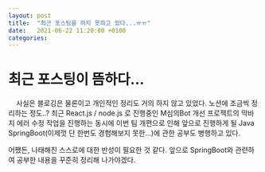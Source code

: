 ```yaml
---
layout: post
title:  "최근 포스팅을 하지 못하고 있다...ㅠㅠ"
date:   2021-06-22 11:20:00 +0100
categories:
---
```


# 최근 포스팅이 뜸하다...
&nbsp;
&nbsp;
사실은 블로깅은 물론이고 개인적인 정리도 거의 하지 않고 있었다. 노션에 조금씩 정리하는 정도..?
최근 React.js / node.js 로 진행중인 M심의Bot 개선 프로젝트의 막바지 에러 수정 작업을 진행하는 동시에
이번 팀 개편으로 인해 앞으로 진행하게 될 Java SpringBoot(이제껏 단 한번도 경험해보지 못한...)에 관한
공부도 병행하고 있다.

어쨌든, 나태해진 스스로에 대한 반성이 필요한 것 같다.
앞으로 SpringBoot와 관련하여 공부한 내용을 꾸준히 정리해 나가야겠다.
